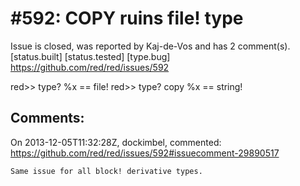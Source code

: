 
#592: COPY ruins file! type
================================================================================
Issue is closed, was reported by Kaj-de-Vos and has 2 comment(s).
[status.built] [status.tested] [type.bug]
<https://github.com/red/red/issues/592>

red>> type? %x
== file!
red>> type? copy %x
== string!



Comments:
--------------------------------------------------------------------------------

On 2013-12-05T11:32:28Z, dockimbel, commented:
<https://github.com/red/red/issues/592#issuecomment-29890517>

    Same issue for all block! derivative types.

